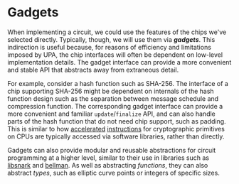 # Gadgets

When implementing a circuit, we could use the features of the chips we've selected directly.
Typically, though, we will use them via ***gadgets***. This indirection is useful because,
for reasons of efficiency and limitations imposed by UPA, the chip interfaces will often be
dependent on low-level implementation details. The gadget interface can provide a more convenient
and stable API that abstracts away from extraneous detail.

For example, consider a hash function such as SHA-256. The interface of a chip supporting
SHA-256 might be dependent on internals of the hash function design such as the separation
between message schedule and compression function. The corresponding gadget interface can
provide a more convenient and familiar `update`/`finalize` API, and can also handle parts
of the hash function that do not need chip support, such as padding. This is similar to how
[accelerated](https://software.intel.com/content/www/us/en/develop/articles/intel-sha-extensions.html)
[instructions](https://developer.arm.com/documentation/ddi0514/g/introduction/about-the-cortex-a57-processor-cryptography-engine)
for cryptographic primitives on CPUs are typically accessed via software libraries, rather
than directly.

Gadgets can also provide modular and reusable abstractions for circuit programming
at a higher level, similar to their use in libraries such as
[libsnark](https://github.com/christianlundkvist/libsnark-tutorial) and
[bellman](https://electriccoin.co/blog/bellman-zksnarks-in-rust/). As well as abstracting
*functions*, they can also abstract *types*, such as elliptic curve points or integers of
specific sizes.

